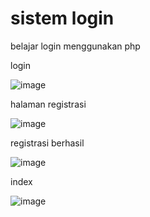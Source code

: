 # sistem login
belajar login menggunakan php


login

![image](https://user-images.githubusercontent.com/100121295/160368549-a6f28f7c-8793-4776-a5ee-97951c088f66.png)


halaman registrasi

![image](https://user-images.githubusercontent.com/100121295/160368829-610b4cc2-54f5-4a02-af94-d261c38c4eb2.png)

registrasi berhasil

![image](https://user-images.githubusercontent.com/100121295/160369759-cbd155fb-0f08-4997-b1c2-96f609465e7f.png)


index

![image](https://user-images.githubusercontent.com/100121295/160369894-1bd1c070-477d-4cb1-80ad-04bdcc5fd4e9.png)


